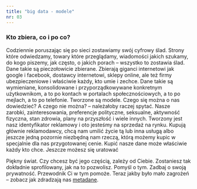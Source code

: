 ```yaml
---
title: "big data - modele"
nr: 03
---
```

### Kto zbiera, co i po co?

Codziennie poruszając się po sieci zostawiamy swój cyfrowy ślad. Strony które odwiedzamy, towary które przeglądamy, wiadomości jakich szukamy, do kogo piszemy, jak często, o jakich porach – wszystko to zostawia ślad. Dane takie są pieczołowicie zbierane. Zbierają giganci internetowi jak google i facebook, dostawcy internetowi, sklepy online, ale też firmy ubezpieczeniowe i właściwie każdy, kto umie i zechce. Dane takie są wymieniane, konsolidowane i przyporządkowywane konkretnym użytkownikom, a to po kontach w portalach społecznościowych, a to po mejlach, a to po telefonie. Tworzone są modele. Czego się można o nas dowiedzieć? A czego nie można? – należałoby raczej spytać. Nasze zarobki, zainteresowania, preferencje polityczne, seksualne, aktywność fizyczna, stan zdrowia, plany na przyszłość i wiele innych. Tworzony jest nasz identyfikator reklamowy i oto jesteśmy na sprzedaż na rynku. Kupują głównie reklamodawcy, chcą nam umilić życie tą lub inna usługą albo jeszcze jedną pozornie niezbędną nam rzeczą, którą możemy kupic w specjalnie dla nas przygotowanej cenie. Kupić nasze dane może właściwie każdy kto chce.
Jeszcze możesz się uratować

Piękny świat. Czy chcesz być jego częścią, zależy od Ciebie. Zostaniesz tak dokładnie sprofilowany, jak na to pozwolisz. Pomyśl o tym. Zadbaj o swoją prywatność. Przewodnik Ci w tym pomoże. Teraz jakby było mało zagrożeń – zobacz jak zdradzają nas [metadane](/metadane/ "metadane").
